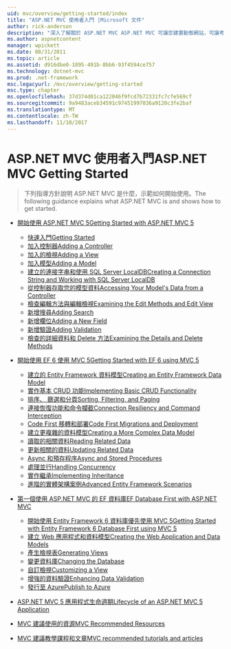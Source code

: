 ```yaml
---
uid: mvc/overview/getting-started/index
title: "ASP.NET MVC 使用者入門 |Microsoft 文件"
author: rick-anderson
description: "深入了解關於 ASP.NET MVC ASP.NET MVC 可讓您建置動態網站，可讓考量和該 g 清楚分隔的功能強大、 以模式為基礎的方式..."
ms.author: aspnetcontent
manager: wpickett
ms.date: 08/31/2011
ms.topic: article
ms.assetid: d916dbe0-1895-491b-8bb6-93f4594ce757
ms.technology: dotnet-mvc
ms.prod: .net-framework
msc.legacyurl: /mvc/overview/getting-started
msc.type: chapter
ms.openlocfilehash: 37d374d01ca122046f9fcd7b72331fc7cfe569cf
ms.sourcegitcommit: 9a9483aceb34591c97451997036a9120c3fe2baf
ms.translationtype: MT
ms.contentlocale: zh-TW
ms.lasthandoff: 11/10/2017
---
```

<a name="aspnet-mvc-getting-started"></a><span data-ttu-id="b6b17-103">ASP.NET MVC 使用者入門</span><span class="sxs-lookup"><span data-stu-id="b6b17-103">ASP.NET MVC Getting Started</span></span>
====================
> <span data-ttu-id="b6b17-104">下列指導方針說明 ASP.NET MVC 是什麼，示範如何開始使用。</span><span class="sxs-lookup"><span data-stu-id="b6b17-104">The following guidance explains what ASP.NET MVC is and shows how to get started.</span></span>


- [<span data-ttu-id="b6b17-105">開始使用 ASP.NET MVC 5</span><span class="sxs-lookup"><span data-stu-id="b6b17-105">Getting Started with ASP.NET MVC 5</span></span>](introduction/index.md)

    - [<span data-ttu-id="b6b17-106">快速入門</span><span class="sxs-lookup"><span data-stu-id="b6b17-106">Getting Started</span></span>](introduction/getting-started.md)
    - [<span data-ttu-id="b6b17-107">加入控制器</span><span class="sxs-lookup"><span data-stu-id="b6b17-107">Adding a Controller</span></span>](introduction/adding-a-controller.md)
    - [<span data-ttu-id="b6b17-108">加入的檢視</span><span class="sxs-lookup"><span data-stu-id="b6b17-108">Adding a View</span></span>](introduction/adding-a-view.md)
    - [<span data-ttu-id="b6b17-109">加入模型</span><span class="sxs-lookup"><span data-stu-id="b6b17-109">Adding a Model</span></span>](introduction/adding-a-model.md)
    - [<span data-ttu-id="b6b17-110">建立的連接字串和使用 SQL Server LocalDB</span><span class="sxs-lookup"><span data-stu-id="b6b17-110">Creating a Connection String and Working with SQL Server LocalDB</span></span>](introduction/creating-a-connection-string.md)
    - [<span data-ttu-id="b6b17-111">從控制器存取您的模型資料</span><span class="sxs-lookup"><span data-stu-id="b6b17-111">Accessing Your Model's Data from a Controller</span></span>](introduction/accessing-your-models-data-from-a-controller.md)
    - [<span data-ttu-id="b6b17-112">檢查編輯方法與編輯檢視</span><span class="sxs-lookup"><span data-stu-id="b6b17-112">Examining the Edit Methods and Edit View</span></span>](introduction/examining-the-edit-methods-and-edit-view.md)
    - [<span data-ttu-id="b6b17-113">新增搜尋</span><span class="sxs-lookup"><span data-stu-id="b6b17-113">Adding Search</span></span>](introduction/adding-search.md)
    - [<span data-ttu-id="b6b17-114">新增欄位</span><span class="sxs-lookup"><span data-stu-id="b6b17-114">Adding a New Field</span></span>](introduction/adding-a-new-field.md)
    - [<span data-ttu-id="b6b17-115">新增驗證</span><span class="sxs-lookup"><span data-stu-id="b6b17-115">Adding Validation</span></span>](introduction/adding-validation.md)
    - [<span data-ttu-id="b6b17-116">檢查的詳細資料和 Delete 方法</span><span class="sxs-lookup"><span data-stu-id="b6b17-116">Examining the Details and Delete Methods</span></span>](introduction/examining-the-details-and-delete-methods.md)
- [<span data-ttu-id="b6b17-117">開始使用 EF 6 使用 MVC 5</span><span class="sxs-lookup"><span data-stu-id="b6b17-117">Getting Started with EF 6 using MVC 5</span></span>](getting-started-with-ef-using-mvc/index.md)

    - [<span data-ttu-id="b6b17-118">建立的 Entity Framework 資料模型</span><span class="sxs-lookup"><span data-stu-id="b6b17-118">Creating an Entity Framework Data Model</span></span>](getting-started-with-ef-using-mvc/creating-an-entity-framework-data-model-for-an-asp-net-mvc-application.md)
    - [<span data-ttu-id="b6b17-119">實作基本 CRUD 功能</span><span class="sxs-lookup"><span data-stu-id="b6b17-119">Implementing Basic CRUD Functionality</span></span>](getting-started-with-ef-using-mvc/implementing-basic-crud-functionality-with-the-entity-framework-in-asp-net-mvc-application.md)
    - [<span data-ttu-id="b6b17-120">排序、 篩選和分頁</span><span class="sxs-lookup"><span data-stu-id="b6b17-120">Sorting, Filtering, and Paging</span></span>](getting-started-with-ef-using-mvc/sorting-filtering-and-paging-with-the-entity-framework-in-an-asp-net-mvc-application.md)
    - [<span data-ttu-id="b6b17-121">連接恢復功能和命令攔截</span><span class="sxs-lookup"><span data-stu-id="b6b17-121">Connection Resiliency and Command Interception</span></span>](getting-started-with-ef-using-mvc/connection-resiliency-and-command-interception-with-the-entity-framework-in-an-asp-net-mvc-application.md)
    - [<span data-ttu-id="b6b17-122">Code First 移轉和部署</span><span class="sxs-lookup"><span data-stu-id="b6b17-122">Code First Migrations and Deployment</span></span>](getting-started-with-ef-using-mvc/migrations-and-deployment-with-the-entity-framework-in-an-asp-net-mvc-application.md)
    - [<span data-ttu-id="b6b17-123">建立更複雜的資料模型</span><span class="sxs-lookup"><span data-stu-id="b6b17-123">Creating a More Complex Data Model</span></span>](getting-started-with-ef-using-mvc/creating-a-more-complex-data-model-for-an-asp-net-mvc-application.md)
    - [<span data-ttu-id="b6b17-124">讀取的相關資料</span><span class="sxs-lookup"><span data-stu-id="b6b17-124">Reading Related Data</span></span>](getting-started-with-ef-using-mvc/reading-related-data-with-the-entity-framework-in-an-asp-net-mvc-application.md)
    - [<span data-ttu-id="b6b17-125">更新相關的資料</span><span class="sxs-lookup"><span data-stu-id="b6b17-125">Updating Related Data</span></span>](getting-started-with-ef-using-mvc/updating-related-data-with-the-entity-framework-in-an-asp-net-mvc-application.md)
    - [<span data-ttu-id="b6b17-126">Async 和預存程序</span><span class="sxs-lookup"><span data-stu-id="b6b17-126">Async and Stored Procedures</span></span>](getting-started-with-ef-using-mvc/async-and-stored-procedures-with-the-entity-framework-in-an-asp-net-mvc-application.md)
    - [<span data-ttu-id="b6b17-127">處理並行</span><span class="sxs-lookup"><span data-stu-id="b6b17-127">Handling Concurrency</span></span>](getting-started-with-ef-using-mvc/handling-concurrency-with-the-entity-framework-in-an-asp-net-mvc-application.md)
    - [<span data-ttu-id="b6b17-128">實作繼承</span><span class="sxs-lookup"><span data-stu-id="b6b17-128">Implementing Inheritance</span></span>](getting-started-with-ef-using-mvc/implementing-inheritance-with-the-entity-framework-in-an-asp-net-mvc-application.md)
    - [<span data-ttu-id="b6b17-129">進階的實體架構案例</span><span class="sxs-lookup"><span data-stu-id="b6b17-129">Advanced Entity Framework Scenarios</span></span>](getting-started-with-ef-using-mvc/advanced-entity-framework-scenarios-for-an-mvc-web-application.md)
- [<span data-ttu-id="b6b17-130">第一個使用 ASP.NET MVC 的 EF 資料庫</span><span class="sxs-lookup"><span data-stu-id="b6b17-130">EF Database First with ASP.NET MVC</span></span>](database-first-development/index.md)

    - [<span data-ttu-id="b6b17-131">開始使用 Entity Framework 6 資料庫優先使用 MVC 5</span><span class="sxs-lookup"><span data-stu-id="b6b17-131">Getting Started with Entity Framework 6 Database First using MVC 5</span></span>](database-first-development/setting-up-database.md)
    - [<span data-ttu-id="b6b17-132">建立 Web 應用程式和資料模型</span><span class="sxs-lookup"><span data-stu-id="b6b17-132">Creating the Web Application and Data Models</span></span>](database-first-development/creating-the-web-application.md)
    - [<span data-ttu-id="b6b17-133">產生檢視表</span><span class="sxs-lookup"><span data-stu-id="b6b17-133">Generating Views</span></span>](database-first-development/generating-views.md)
    - [<span data-ttu-id="b6b17-134">變更資料庫</span><span class="sxs-lookup"><span data-stu-id="b6b17-134">Changing the Database</span></span>](database-first-development/changing-the-database.md)
    - [<span data-ttu-id="b6b17-135">自訂檢視</span><span class="sxs-lookup"><span data-stu-id="b6b17-135">Customizing a View</span></span>](database-first-development/customizing-a-view.md)
    - [<span data-ttu-id="b6b17-136">增強的資料驗證</span><span class="sxs-lookup"><span data-stu-id="b6b17-136">Enhancing Data Validation</span></span>](database-first-development/enhancing-data-validation.md)
    - [<span data-ttu-id="b6b17-137">發行至 Azure</span><span class="sxs-lookup"><span data-stu-id="b6b17-137">Publish to Azure</span></span>](database-first-development/publish-to-azure.md)
- [<span data-ttu-id="b6b17-138">ASP.NET MVC 5 應用程式生命週期</span><span class="sxs-lookup"><span data-stu-id="b6b17-138">Lifecycle of an ASP.NET MVC 5 Application</span></span>](lifecycle-of-an-aspnet-mvc-5-application.md)
- [<span data-ttu-id="b6b17-139">MVC 建議使用的資源</span><span class="sxs-lookup"><span data-stu-id="b6b17-139">MVC Recommended Resources</span></span>](recommended-resources-for-mvc.md)
- [<span data-ttu-id="b6b17-140">MVC 建議教學課程和文章</span><span class="sxs-lookup"><span data-stu-id="b6b17-140">MVC recommended tutorials and articles</span></span>](mvc-learning-sequence.md)
